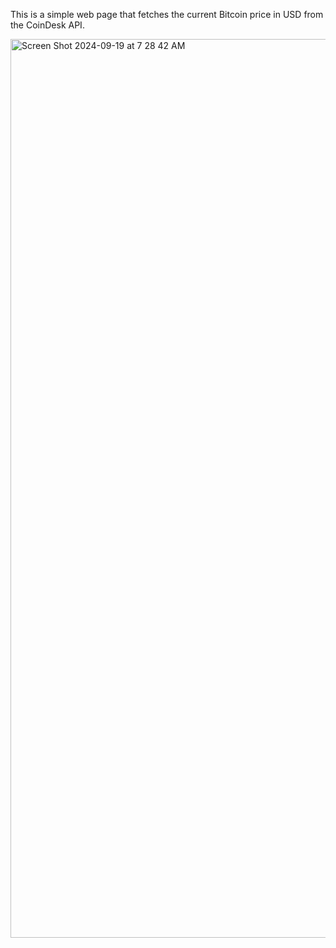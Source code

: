<p>This is a simple web page that fetches the current Bitcoin price in USD from the CoinDesk API.</p>

<img width="1438" alt="Screen Shot 2024-09-19 at 7 28 42 AM" src="https://github.com/user-attachments/assets/c27ec803-ba54-44ec-b202-d4fc9e5586ce">
